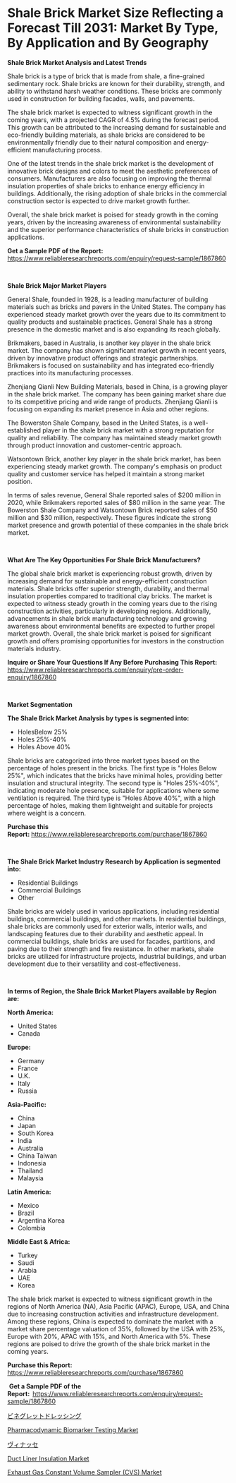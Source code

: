 <p><h1>Shale Brick Market Size Reflecting a Forecast Till 2031: Market By Type, By Application and By Geography</h1></p><p><strong>Shale Brick Market Analysis and Latest Trends</strong></p>
<p><p>Shale brick is a type of brick that is made from shale, a fine-grained sedimentary rock. Shale bricks are known for their durability, strength, and ability to withstand harsh weather conditions. These bricks are commonly used in construction for building facades, walls, and pavements.</p><p>The shale brick market is expected to witness significant growth in the coming years, with a projected CAGR of 4.5% during the forecast period. This growth can be attributed to the increasing demand for sustainable and eco-friendly building materials, as shale bricks are considered to be environmentally friendly due to their natural composition and energy-efficient manufacturing process.</p><p>One of the latest trends in the shale brick market is the development of innovative brick designs and colors to meet the aesthetic preferences of consumers. Manufacturers are also focusing on improving the thermal insulation properties of shale bricks to enhance energy efficiency in buildings. Additionally, the rising adoption of shale bricks in the commercial construction sector is expected to drive market growth further.</p><p>Overall, the shale brick market is poised for steady growth in the coming years, driven by the increasing awareness of environmental sustainability and the superior performance characteristics of shale bricks in construction applications.</p></p>
<p><strong>Get a Sample PDF of the Report:&nbsp;</strong> <a href="https://www.reliableresearchreports.com/enquiry/request-sample/1867860">https://www.reliableresearchreports.com/enquiry/request-sample/1867860</a></p>
<p>&nbsp;</p>
<p><strong>Shale Brick Major Market Players</strong></p>
<p><p>General Shale, founded in 1928, is a leading manufacturer of building materials such as bricks and pavers in the United States. The company has experienced steady market growth over the years due to its commitment to quality products and sustainable practices. General Shale has a strong presence in the domestic market and is also expanding its reach globally.</p><p>Brikmakers, based in Australia, is another key player in the shale brick market. The company has shown significant market growth in recent years, driven by innovative product offerings and strategic partnerships. Brikmakers is focused on sustainability and has integrated eco-friendly practices into its manufacturing processes.</p><p>Zhenjiang Qianli New Building Materials, based in China, is a growing player in the shale brick market. The company has been gaining market share due to its competitive pricing and wide range of products. Zhenjiang Qianli is focusing on expanding its market presence in Asia and other regions.</p><p>The Bowerston Shale Company, based in the United States, is a well-established player in the shale brick market with a strong reputation for quality and reliability. The company has maintained steady market growth through product innovation and customer-centric approach.</p><p>Watsontown Brick, another key player in the shale brick market, has been experiencing steady market growth. The company's emphasis on product quality and customer service has helped it maintain a strong market position.</p><p>In terms of sales revenue, General Shale reported sales of $200 million in 2020, while Brikmakers reported sales of $80 million in the same year. The Bowerston Shale Company and Watsontown Brick reported sales of $50 million and $30 million, respectively. These figures indicate the strong market presence and growth potential of these companies in the shale brick market.</p></p>
<p>&nbsp;</p>
<p><strong>What Are The Key Opportunities For Shale Brick Manufacturers?</strong></p>
<p><p>The global shale brick market is experiencing robust growth, driven by increasing demand for sustainable and energy-efficient construction materials. Shale bricks offer superior strength, durability, and thermal insulation properties compared to traditional clay bricks. The market is expected to witness steady growth in the coming years due to the rising construction activities, particularly in developing regions. Additionally, advancements in shale brick manufacturing technology and growing awareness about environmental benefits are expected to further propel market growth. Overall, the shale brick market is poised for significant growth and offers promising opportunities for investors in the construction materials industry.</p></p>
<p><strong>Inquire or Share Your Questions If Any Before Purchasing This Report:</strong> <a href="https://www.reliableresearchreports.com/enquiry/pre-order-enquiry/1867860">https://www.reliableresearchreports.com/enquiry/pre-order-enquiry/1867860</a></p>
<p>&nbsp;</p>
<p><strong>Market Segmentation</strong></p>
<p><strong>The Shale Brick Market Analysis by types is segmented into:</strong></p>
<p><ul><li>HolesBelow 25%</li><li>Holes 25%-40%</li><li>Holes Above 40%</li></ul></p>
<p><p>Shale bricks are categorized into three market types based on the percentage of holes present in the bricks. The first type is "Holes Below 25%", which indicates that the bricks have minimal holes, providing better insulation and structural integrity. The second type is "Holes 25%-40%", indicating moderate hole presence, suitable for applications where some ventilation is required. The third type is "Holes Above 40%", with a high percentage of holes, making them lightweight and suitable for projects where weight is a concern.</p></p>
<p><strong>Purchase this Report:&nbsp;</strong><a href="https://www.reliableresearchreports.com/purchase/1867860">https://www.reliableresearchreports.com/purchase/1867860</a></p>
<p>&nbsp;</p>
<p><strong>The Shale Brick Market Industry Research by Application is segmented into:</strong></p>
<p><ul><li>Residential Buildings</li><li>Commercial Buildings</li><li>Other</li></ul></p>
<p><p>Shale bricks are widely used in various applications, including residential buildings, commercial buildings, and other markets. In residential buildings, shale bricks are commonly used for exterior walls, interior walls, and landscaping features due to their durability and aesthetic appeal. In commercial buildings, shale bricks are used for facades, partitions, and paving due to their strength and fire resistance. In other markets, shale bricks are utilized for infrastructure projects, industrial buildings, and urban development due to their versatility and cost-effectiveness.</p></p>
<p>&nbsp;</p>
<p><strong>In terms of Region, the Shale Brick Market Players available by Region are:</strong></p>
<p>
    <p> <strong> North America: </strong>
        <ul>
            <li>United States</li>
            <li>Canada</li>
        </ul>
        </p> 
    <p> <strong> Europe: </strong>
        <ul>
            <li>Germany</li>
            <li>France</li>
            <li>U.K.</li>
            <li>Italy</li>
            <li>Russia</li>
        </ul>
        </p> 
    <p> <strong> Asia-Pacific: </strong>
        <ul>
            <li>China</li>
            <li>Japan</li>
            <li>South Korea</li>
            <li>India</li>
            <li>Australia</li>
            <li>China Taiwan</li>
            <li>Indonesia</li>
            <li>Thailand</li>
            <li>Malaysia</li>
        </ul>
        </p> 
    <p> <strong> Latin America: </strong>
        <ul>
            <li>Mexico</li>
            <li>Brazil</li>
            <li>Argentina Korea</li>
            <li>Colombia</li>
        </ul>
        </p> 
    <p> <strong> Middle East & Africa: </strong>
        <ul>
            <li>Turkey</li>
            <li>Saudi</li>
            <li>Arabia</li>
            <li>UAE</li>
            <li>Korea</li>
        </ul>
    </p>
    </p>
<p><p>The shale brick market is expected to witness significant growth in the regions of North America (NA), Asia Pacific (APAC), Europe, USA, and China due to increasing construction activities and infrastructure development. Among these regions, China is expected to dominate the market with a market share percentage valuation of 35%, followed by the USA with 25%, Europe with 20%, APAC with 15%, and North America with 5%. These regions are poised to drive the growth of the shale brick market in the coming years.</p></p>
<p><strong>Purchase this Report: </strong><a href="https://www.reliableresearchreports.com/purchase/1867860">https://www.reliableresearchreports.com/purchase/1867860</a></p>
<p>&nbsp;<strong>Get a Sample PDF of the Report:&nbsp;&nbsp;</strong><a href="https://www.reliableresearchreports.com/enquiry/request-sample/1867860">https://www.reliableresearchreports.com/enquiry/request-sample/1867860</a></p>
<p><strong></strong></p>
<p><p><a href="https://github.com/wkuactfdzwizk06/Market-Research-Report-List-1/blob/main/8044375192461.md">ビネグレットドレッシング</a></p><p><a href="https://issuu.com/reportprime-2/docs/pharmacodynamic-biomarker-testing-market-size-2030">Pharmacodynamic Biomarker Testing Market</a></p><p><a href="https://github.com/lrlmopnhwd79300/Market-Research-Report-List-1/blob/main/1597819192462.md">ヴィナッセ</a></p><p><a href="https://github.com/joannagoyvaerts/Market-Research-Report-List-1/blob/main/duct-liner-insulation-market.md">Duct Liner Insulation Market</a></p><p><a href="https://issuu.com/reportprime-2/docs/exhaust-gas-constant-volume-sampler-cvs-market-siz">Exhaust Gas Constant Volume Sampler (CVS) Market</a></p></p>